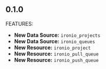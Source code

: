 ## 0.1.0

FEATURES:

* **New Data Source:** `ironio_projects`
* **New Data Source:** `ironio_queues`
* **New Resource:** `ironio_project`
* **New Resource:** `ironio_pull_queue`
* **New Resource:** `ironio_push_queue`
